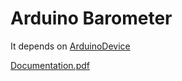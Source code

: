 # Arduino Barometer

It depends on [ArduinoDevice](https://github.com/dalmirdasilva/ArduinoDevice)

[Documentation.pdf](Documentation.pdf)

